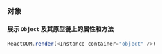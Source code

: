 ### 对象

#### 展示 `Object` 及其原型链上的属性和方法

<!--start-code-->

```js
ReactDOM.render(<Instance container="object" />)
```

<!--end-code-->
